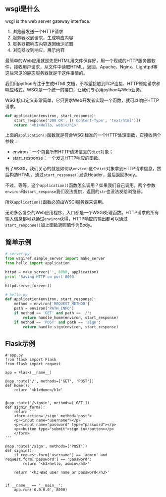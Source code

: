 ## wsgi是什么

wsgi is the web server gateway interface.

1. 浏览器发送一个HTTP请求
2. 服务器收到请求，生成响应内容
3. 服务器把响应内容返回给浏览器
4. 浏览器收到响应，展示内容

最简单的Web应用就是先把HTML用文件保存好，用一个现成的HTTP服务器软件，接收用户请求，从文件中读取HTML，返回。Apache、Nginx、Lighttpd等这些常见的静态服务器就是干这件事情的。

我们用python专注于生成HTML文档，不希望接触到TCP连接、HTTP原始请求和响应格式。WSGI是一个统一的接口，让我们专心用python写Web业务。

WSGI接口定义非常简单，它只要求Web开发者实现一个函数，就可以响应HTTP请求。

```python
def application(environ, start_response):
	start_response('200 OK', [('Content-Type', 'text/html')])
	return '<h1>Hello, web!</h1>'
```

上面的`application()`函数就是符合WSGI标准的一个HTTP处理函数，它接收两个参数：

- environ：一个包含所有HTTP请求信息的`dict`对象；
- start_response：一个发送HTTP响应的函数。

有了WSGI，我们关心的就是如何从`environ`这个`dict`对象拿到HTTP请求信息，然后构造HTML，通过`start_response()`发送Header，最后返回Body。

不过，等等，这个`application()`函数怎么调用？如果我们自己调用，两个参数`environ`和`start_response`我们没法提供，返回的`str`也没法发给浏览器。

所以`application()`函数必须由WSGI服务器来调用。



无论多么复杂的Web应用程序，入口都是一个WSGI处理函数。HTTP请求的所有输入信息都可以通过`environ`获得，HTTP响应的输出都可以通过`start_response()`加上函数返回值作为Body。

## 简单示例

```python
# server.py
from wsgiref.simple_server import make_server
from hello import application

httpd = make_server('', 8000, application)
print 'Saving HTTP on port 8000'

httpd.serve_forever()
```

```python
# hello.py
def application(environ, start_response):
    method = environ['REQUEST_METHOD']
    path = environ['PATH_INFO']
    if method == 'GET' and path == '/':
        return handle_home(environ, start_response)
    if method == 'POST' and path == 'sign':
        return handle_sign(environ, start_response)
```

## Flask示例

```pyton
# app.py
from flask import Flask
from flask import request 

app = Flask(__name__)

@app.route('/', methods=['GET', 'POST'])
def home():
    return '<h1>Home</h1>'


@app.route('/signin', methods=['GET'])
def signin_form():
    return '''
    <form action='/sign' method='post'>
    <p><input name="username"></p>
    <p><input name="password" type="password"></p>
    <p><button type="submit">sign in</button></p>
    </form>
'''

@app.route('/sign', methods=['POST'])
def signin():
    if request.form['username'] == 'admin' and request.form['password'] == 'password':
        return '<h3>hello, admin</h3>'

    return '<h3>Bad user name or password</h3>'


if __name__ == '__main__':
    app.run('0.0.0.0', 8000)
```

